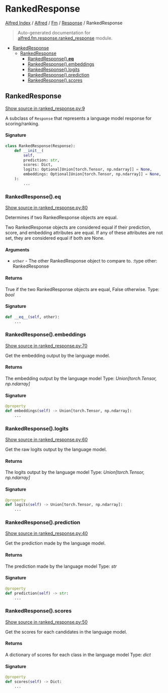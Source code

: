 # RankedResponse

[Alfred Index](../../../README.md#alfred-index) /
[Alfred](../../index.md#alfred) /
[Fm](../index.md#fm) /
[Response](./index.md#response) /
RankedResponse

> Auto-generated documentation for [alfred.fm.response.ranked_response](../../../../alfred/fm/response/ranked_response.py) module.

- [RankedResponse](#rankedresponse)
  - [RankedResponse](#rankedresponse-1)
    - [RankedResponse().__eq__](#rankedresponse()__eq__)
    - [RankedResponse().embeddings](#rankedresponse()embeddings)
    - [RankedResponse().logits](#rankedresponse()logits)
    - [RankedResponse().prediction](#rankedresponse()prediction)
    - [RankedResponse().scores](#rankedresponse()scores)

## RankedResponse

[Show source in ranked_response.py:9](../../../../alfred/fm/response/ranked_response.py#L9)

A subclass of `Response` that represents a language model response for scoring/ranking.

#### Signature

```python
class RankedResponse(Response):
    def __init__(
        self,
        prediction: str,
        scores: Dict,
        logits: Optional[Union[torch.Tensor, np.ndarray]] = None,
        embeddings: Optional[Union[torch.Tensor, np.ndarray]] = None,
    ):
        ...
```

### RankedResponse().__eq__

[Show source in ranked_response.py:80](../../../../alfred/fm/response/ranked_response.py#L80)

Determines if two RankedResponse objects are equal.

Two RankedResponse objects are considered equal if their prediction,
score, and embedding attributes are equal. If any of these attributes are not set,
they are considered equal if both are None.

#### Arguments

- `other` - The other RankedResponse object to compare to.
:type other: RankedResponse

#### Returns

True if the two RankedResponse objects are equal, False otherwise.
Type: *bool*

#### Signature

```python
def __eq__(self, other):
    ...
```

### RankedResponse().embeddings

[Show source in ranked_response.py:70](../../../../alfred/fm/response/ranked_response.py#L70)

Get the embedding output by the language model.

#### Returns

The embedding output by the language model
Type: *Union[torch.Tensor, np.ndarray]*

#### Signature

```python
@property
def embeddings(self) -> Union[torch.Tensor, np.ndarray]:
    ...
```

### RankedResponse().logits

[Show source in ranked_response.py:60](../../../../alfred/fm/response/ranked_response.py#L60)

Get the raw logits output by the language model.

#### Returns

The logits output by the language model
Type: *Union[torch.Tensor, np.ndarray]*

#### Signature

```python
@property
def logits(self) -> Union[torch.Tensor, np.ndarray]:
    ...
```

### RankedResponse().prediction

[Show source in ranked_response.py:40](../../../../alfred/fm/response/ranked_response.py#L40)

Get the prediction made by the language model.

#### Returns

The prediction made by the language model
Type: *str*

#### Signature

```python
@property
def prediction(self) -> str:
    ...
```

### RankedResponse().scores

[Show source in ranked_response.py:50](../../../../alfred/fm/response/ranked_response.py#L50)

Get the scores for each candidates in the language model.

#### Returns

A dictionary of scores for each class in the language model
Type: *dict*

#### Signature

```python
@property
def scores(self) -> Dict:
    ...
```


